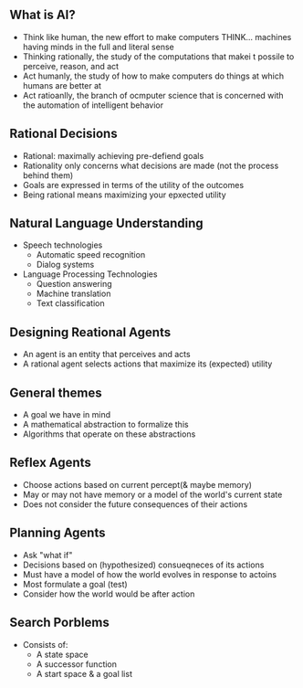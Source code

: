## What is AI?
- Think like human, the new effort to make computers THINK... machines having minds in the full and literal sense
- Thinking rationally, the study of the computations that makei t possile to perceive, reason, and act
- Act humanly, the study of how to make computers do things at which humans are better at
- Act ratioanlly, the branch of ocmputer science that is concerned with the automation of intelligent behavior

## Rational Decisions
- Rational: maximally achieving pre-defiend goals
- Rationality only concerns what decisions are made (not the process behind them)
- Goals are expressed in terms of the utility of the outcomes
- Being rational means maximizing your epxected utility

## Natural Language Understanding
- Speech technologies
	- Automatic speed recognition
	- Dialog systems
- Language Processing Technologies
	- Question answering
	- Machine translation
	- Text classification

## Designing Reational Agents
- An agent is an entity that perceives and acts
- A rational agent selects actions that maximize its (expected) utility

## General themes
- A goal we have in mind
- A mathematical abstraction to formalize this
- Algorithms that operate on these abstractions

## Reflex Agents
- Choose actions based on current percept(& maybe memory)
- May or may not have memory or a model of the world's current state
- Does not consider the future consequences of their actions

## Planning Agents
- Ask "what if"
- Decisions based on (hypothesized) consueqneces of its actions
- Must have a model of how the world evolves in response to actoins
- Most formulate a goal (test)
- Consider how the world would be after action

## Search Porblems
- Consists of:
	- A state space
	- A successor function
	- A start space & a goal list